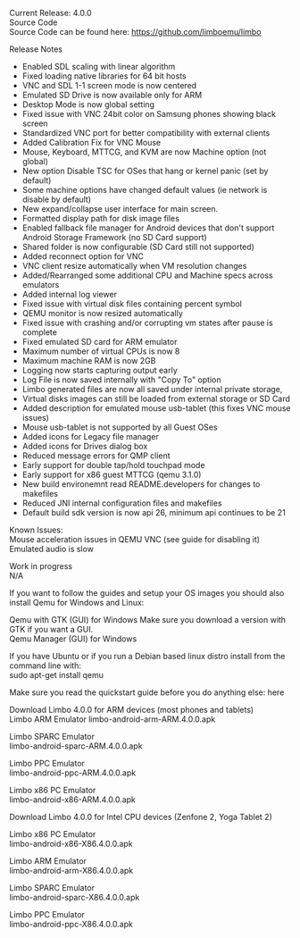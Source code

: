 Current Release: 4.0.0  
Source Code  
Source Code can be found here: https://github.com/limboemu/limbo  
  
  
Release Notes  
  
* Enabled SDL scaling with linear algorithm
* Fixed loading native libraries for 64 bit hosts
* VNC and SDL 1-1 screen mode is now centered
* Emulated SD Drive is now available only for ARM
* Desktop Mode is now global setting
* Fixed issue with VNC 24bit color on Samsung phones showing black screen
* Standardized VNC port for better compatibility with external clients
* Added Calibration Fix for VNC Mouse
* Mouse, Keyboard, MTTCG, and KVM are now Machine option (not global)
* New option Disable TSC for OSes that hang or kernel panic (set by default)
* Some machine options have changed default values (ie network is disable by default)
* New expand/collapse user interface for main screen.
* Formatted display path for disk image files
* Enabled fallback file manager for Android devices that don't support Android Storage Framework (no SD Card support)
* Shared folder is now configurable (SD Card still not supported)
* Added reconnect option for VNC
* VNC client resize automatically when VM resolution changes
* Added/Rearranged some additional CPU and Machine specs across emulators
* Added internal log viewer
* Fixed issue with virtual disk files containing percent symbol
* QEMU monitor is now resized automatically
* Fixed issue with crashing and/or corrupting vm states after pause is complete
* Fixed emulated SD card for ARM emulator
* Maximum number of virtual CPUs is now 8
* Maximum machine RAM is now 2GB
* Logging now starts capturing output early
* Log File is now saved internally with "Copy To" option
* Limbo generated files are now all saved under internal private storage,
* Virtual disks images can still be loaded from external storage or SD Card
* Added description for emulated mouse usb-tablet (this fixes VNC mouse issues)
* Mouse usb-tablet is not supported by all Guest OSes
* Added icons for Legacy file manager
* Added icons for Drives dialog box
* Reduced message errors for QMP client
* Early support for double tap/hold touchpad mode
* Early support for x86 guest MTTCG (qemu 3.1.0)
* New build environemnt read README.developers for changes to makefiles
* Reduced JNI internal configuration files and makefiles
* Default build sdk version is now api 26, minimum api continues to be 21
  
  
Known Issues:  
Mouse acceleration issues in QEMU VNC (see guide for disabling it)  
Emulated audio is slow  

Work in progress  
N/A  
  
  
If you want to follow the guides and setup your OS images you should also install Qemu for Windows and Linux:  
  
Qemu with GTK (GUI) for Windows Make sure you download a version with GTK if you want a GUI.  
Qemu Manager (GUI) for Windows  
  
If you have Ubuntu or if you run a Debian based linux distro install from the command line with:   
sudo apt-get install qemu  
  
Make sure you read the quickstart guide before you do anything else: here  
  
﻿Download Limbo 4.0.0 for ARM devices (most phones and tablets)  
  ​
Limbo ARM Emulator
limbo-android-arm-ARM.4.0.0.apk
  
Limbo SPARC Emulator  
limbo-android-sparc-ARM.4.0.0.apk  
  
Limbo PPC Emulator  
limbo-android-ppc-ARM.4.0.0.apk  
  
Limbo x86 PC Emulator  
limbo-android-x86-ARM.4.0.0.apk  
  
Download Limbo 4.0.0 for Intel CPU devices (Zenfone 2, Yoga Tablet 2)  
  
Limbo x86 PC Emulator  
limbo-android-x86-X86.4.0.0.apk  
  
Limbo ARM Emulator  
limbo-android-arm-X86.4.0.0.apk  
  
Limbo SPARC Emulator  
limbo-android-sparc-X86.4.0.0.apk  
  
Limbo PPC Emulator  
limbo-android-ppc-X86.4.0.0.apk  
  